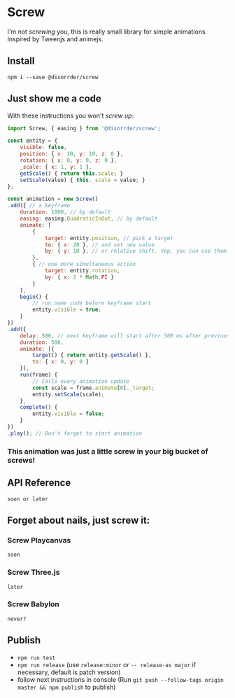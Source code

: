 # Screw
I'm not *screwing* you, this is really small library for simple animations. Inspired by Tweenjs and animejs.

## Install
```
npm i --save @disorrder/screw
```

## Just show me a code
With these instructions you won't *screw up*:

``` javascript
import Screw, { easing } from '@disorrder/screw';

const entity = {
    visible: false,
    position: { x: 10, y: 10, z: 0 },
    rotation: { x: 0, y: 0, z: 0 },
    _scale: { x: 1, y: 1 },
    getScale() { return this.scale; }
    setScale(value) { this._scale = value; }
};

const animation = new Screw()
.add({ // a keyframe
    duration: 1000, // by default
    easing: easing.QuadraticInOut, // by default
    animate: [
        {
            target: entity.position, // pick a target
            to: { x: 20 }, // and set new value
            by: { y: 10 }, // or relative shift. Yep, you can use them together
        },
        { // one more simultaneous action
            target: entity.rotation,
            by: { x: 2 * Math.PI }
        }
    ],
    begin() {
        // run some code before keyframe start
        entity.visible = true;
    }
})
.add({
    delay: 500, // next keyframe will start after 500 ms after previous end
    duration: 500,
    animate: [{
        target() { return entity.getScale() },
        to: { x: 0, y: 0 }
    }],
    run(frame) {
        // Calls every animation update
        const scale = frame.animate[0]._target;
        entity.setScale(scale);
    },
    complete() {
        entity.visible = false;
    }
})
.play(); // Don't forget to start animation
```

### This animation was just a little screw in your big bucket of screws!

## API Reference
`soon or later`

## Forget about nails, just screw it:

### Screw Playcanvas
`soon`

### Screw Three.js
`later`

### Screw Babylon
`never?`


## Publish
- `npm run test`
- `npm run release` (use `release:minor` or `-- release-as major` if necessary, default is patch version)
- follow next instructions in console (Run `git push --follow-tags origin master && npm publish` to publish)